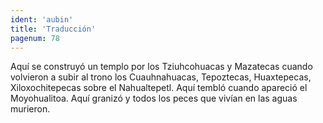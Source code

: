 ```yaml
---
ident: 'aubin'
title: 'Traducción'
pagenum: 78
---
```

Aquí se construyó un templo por los Tziuhcohuacas y Mazatecas  cuando volvieron a subir al trono los Cuauhnahuacas, Tepoztecas, Huaxtepecas, Xiloxochitepecas sobre el Nahualtepetl.
Aquí tembló cuando apareció el Moyohualitoa.
Aquí granizó y todos los peces que vivían en las aguas murieron. 
